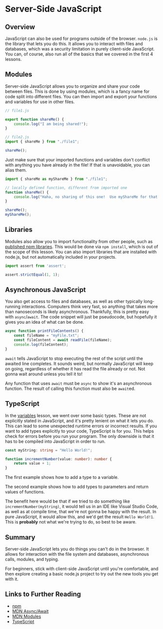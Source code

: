 # Server-Side JavaScript

## Overview

JavaScript can also be used for programs outside of the browser.  `node.js` is the library that lets you do this.  It allows you to interact with files and databases, which was a security limitation in purely client-side JavaScript.  You can, of course, also run all of the basics that we covered in the first 4 lessons.

## Modules

Server-side JavaScript allows you to organize and share your code between files.  This is done by using modules, which is a fancy name for code split into different files.  You can then import and export your functions and variables for use in other files.

```js
// file1.js

export function shareMe() {
    console.log("I am being shared!");
}

// file2.js
import { shareMe } from "./file1";

shareMe();
```

Just make sure that your imported functions and variables don't conflict with anything you have already in the file!  If that is unavoidable, you can alias them.

```js
import { shareMe as myShareMe } from "./file1";

// locally defined function, different from imported one
function shareMe() {
    console.log("Haha, no sharing of this one!  Use myShareMe for that!");
}

shareMe();
myShareMe();
```

## Libraries

Modules also allow you to import functionality from other people, such as [published npm libraries](https://www.npmjs.com/).  This would be done via `npm install`, which is out of the scope of this lesson.  You can also import libraries that are installed with node.js, but not automatically included in your projects.

```js
import assert from 'assert';

assert.strictEqual(1, 1);
```

## Asynchronous JavaScript

You also get access to files and databases, as well as other typically long-running interactions.  Computers think very fast, so anything that takes more than nanoseconds is likely asynchronous.  Thankfully, this is pretty easy with `async`/`await`.  The code snippet will just be pseudocode, but hopefully it gives you an idea of what can be done.

```js
async function printFileContents() {
    const fileName = "myFile.txt";
    const fileContent = await readFile(fileName);
    console.log(fileContent);
}
```

`await` tells JavaScript to stop executing the rest of the script until the awaited line completes.  It sounds weird, but normally JavaScript will keep on going, regardless of whether it has read the file already or not.  Not gonna wait around unless you tell it to!

Any function that uses `await` must be `async` to show it's an asynchronous function.  The result of calling this function must also be `await`ed.

## TypeScript

In the [variables](01-variables.md) lesson, we went over some basic types.  These are not explicitly stated in JavaScript, and it's pretty lenient on what it lets you do.  This can lead to some unexpected runtime errors or incorrect results.  If you want to add types explicitly to your code, TypeScript is for you.  This helps check for errors before you run your program.  The only downside is that it has to be compiled into JavaScript in order to run.

```ts
const myString: string = "Hello World!";

function incrementNumber(value: number): number {
    return value + 1;
}
```

The first example shows how to add a type to a variable.

The second example shows how to add types to parameters and return values of functions.

The benefit here would be that if we tried to do something like `incrementNumber(myString)`, it would tell us in an IDE like Visual Studio Code, as well as at compile time, that we're not gonna be happy with the result.  In pure JavaScript, it would allow this, and we'd get the result `Hello World!1`.  This is **probably** not what we're trying to do, so best to be aware.

## Summary

Server-side JavaScript lets you do things you can't do in the browser.  It allows for interaction with the file system and databases, asynchronous calls, modules, and typing.

For beginners, stick with client-side JavaScript until you're comfortable, and then explore creating a basic node.js project to try out the new tools you get with it.

## Links to Further Reading

* [npm](https://www.npmjs.com/)
* [MDN Async/Await](https://developer.mozilla.org/en-US/docs/Web/JavaScript/Reference/Statements/async_function)
* [MDN Modules](https://developer.mozilla.org/en-US/docs/Web/JavaScript/Guide/Modules)
* [TypeScript](https://www.typescriptlang.org/)

